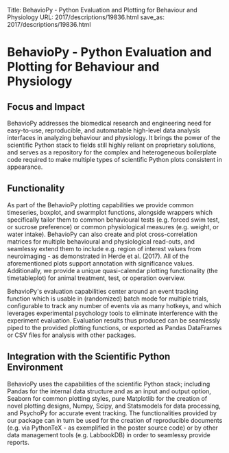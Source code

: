 Title: BehavioPy - Python Evaluation and Plotting for Behaviour and Physiology
URL: 2017/descriptions/19836.html
save_as: 2017/descriptions/19836.html

# BehavioPy - Python Evaluation and Plotting for Behaviour and Physiology

## Focus and Impact

BehavioPy addresses the biomedical research and engineering need for easy-to-use, reproducible, and automatable high-level data analysis interfaces in analyzing behaviour and physiology.
It brings the power of the scientific Python stack to fields still highly reliant on proprietary solutions, and serves as a repository for the complex and heterogeneous boilerplate code required to make multiple types of scientific Python plots consistent in appearance.

## Functionality

As part of the BehavioPy plotting capabilities we provide common timeseries, boxplot, and swarmplot functions, alongside wrappers which specifically tailor them to common behavioural tests (e.g. forced swim test, or sucrose preference) or common physiological measures (e.g. weight, or water intake).
BehavioPy can also create and plot cross-correlation matrices for multiple behavioural and physiological read-outs, and seamlessy extend them to include e.g. region of interest values from neuroimaging - as demonstrated in Herde et al. (2017).
All of the aforementioned plots support annotation with significance values.
Additionally, we provide a unique quasi-calendar plotting functionality (the timetableplot) for animal treatment, test, or operation overview.

BehavioPy's evaluation capabilities center around an event tracking function which is usable in (randomized) batch mode for multiple trials, configurable to track any number of events via as many hotkeys, and which leverages experimental psychology tools to eliminate interference with the experiment evaluation.
Evaluation results thus produced can be seamlessly piped to the provided plotting functions, or exported as Pandas DataFrames or CSV files for analysis with other packages.

## Integration with the Scientific Python Environment

BehavioPy uses the capabilities of the scientific Python stack; including Pandas for the internal data structure and as an input and output option, Seaborn for common plotting styles, pure Matplotlib for the creation of novel plotting designs, Numpy, Scipy, and Statsmodels for data processing, and PsychoPy for accurate event tracking.
The functionalities provided by our package can in turn be used for the creation of reproducible documents (e.g. via PythonTeX - as exemplified in the poster source code) or by other data management tools (e.g. LabbookDB) in order to seamlessy provide reports.
